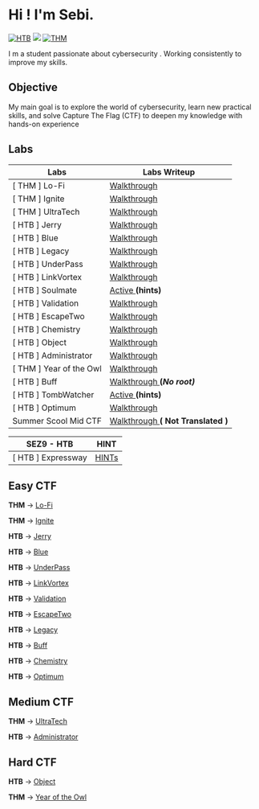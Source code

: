 # Hi ! I'm Sebi.
[![HTB](https://img.shields.io/badge/HTB-%23FF0000?style=for-the-badge&logo=hackthebox&logoColor=white)](https://app.hackthebox.com/users/1965214)
<a href="https://linkedin.com/in/stan-sebastian-undefined-89263b333/"><img src="https://img.shields.io/badge/-LinkedIn-0072b1?&style=for-the-badge&logo=linkedin&logoColor=white" /></a>
[![THM](https://img.shields.io/badge/THM-Blue?style=for-the-badge&logo=tryhackme&logoColor=white)](https://tryhackme.com/p/stansebastian215)

I m a student passionate about cybersecurity . Working consistently to improve my skills.

## Objective

My main goal is to explore the world of cybersecurity, learn new practical skills, and solve Capture The Flag (CTF) to deepen my knowledge with hands-on experience

## Labs

| Labs                                         | Labs Writeup          |
|-----------------------------------------------|----------------------------|
| [ THM ] Lo-Fi          | <a href="https://github.com/Seby26Dev/-THM-Lo-Fi"> Walkthrough </a>|
| [ THM ] Ignite           |<a href="https://github.com/Seby26Dev/-THM-Ignite"> Walkthrough </a>|
| [ THM ] UltraTech         | <a href="https://github.com/Seby26Dev/-THM-UltraTech"> Walkthrough </a>|
| [ HTB ] Jerry           | <a href="https://github.com/Seby26Dev/-HTB-Jerry"> Walkthrough </a>|
| [ HTB ] Blue             | <a href="https://github.com/Seby26Dev/-HTB-Blue/"> Walkthrough </a>|
| [ HTB ] Legacy           | <a href="https://github.com/Seby26Dev/-HTB-Legacy" > Walkthrough </a>|
| [ HTB ] UnderPass           | <a href="https://github.com/Seby26Dev/-HTB-UnderPass"> Walkthrough </a>|
| [ HTB ] LinkVortex           | <a href="https://github.com/Seby26Dev/-HTB-LinkVortex"> Walkthrough </a>|
| [ HTB ] Soulmate         | <a href="https://github.com/Seby26Dev/-HTB-Soulmate/"> Active  </a> __(hints)__|
| [ HTB ] Validation         | <a href="https://github.com/Seby26Dev/-HTB-Validation/"> Walkthrough <a> |
| [ HTB ] EscapeTwo      | <a href="https://github.com/Seby26Dev/-HTB-EscapeTwo/" > Walkthrough <a> |
| [ HTB ] Chemistry       | <a href="https://github.com/Seby26Dev/-HTB-Chemistry" >  Walkthrough <a> |
| [ HTB ] Object          | <a href="https://github.com/Seby26Dev/-HTB-Object/" > Walkthrough <a> |
| [ HTB ] Administrator    | <a href="https://github.com/Seby26Dev/-HTB-Administrator" > Walkthrough <a> |
| [ THM ]  Year of the Owl | <a href="https://github.com/Seby26Dev/-THM-Year-of-the-Owl/" >  Walkthrough <a> |
| [ HTB ] Buff            | <a href="https://github.com/Seby26Dev/-HTB-Buff" >  Walkthrough <a> __(_No root)___ |
| [ HTB ] TombWatcher      | <a href="https://github.com/Seby26Dev/-HTB-TombWatcher" > Active </a> __(hints)__|
| [ HTB ]  Optimum        | <a href="https://github.com/Seby26Dev/-HTB-Optimum" > Walkthrough <a> |
| Summer Scool Mid CTF | <a href="https://github.com/Seby26Dev/SSSV12/tree/main"> Walkthrough </a>  __( Not Translated )__




| SEZ9 - HTB                                    | HINT         |
|-----------------------------------------------|----------------------------|
| [ HTB ] Expressway     | <a href="https://github.com/Seby26Dev/-HTB-SEZ9-Expressway/" > HINTs <a> |







## Easy CTF
 __THM__ ->  <a href="https://github.com/Seby26Dev/-THM-Lo-Fi"> Lo-Fi </a>
 
__THM__ ->  <a href="https://github.com/Seby26Dev/-THM-Ignite"> Ignite </a>

__HTB__ ->   <a href="https://github.com/Seby26Dev/-HTB-Jerry"> Jerry </a>

__HTB__ ->  <a href="https://github.com/Seby26Dev/-HTB-Blue/"> Blue </a>

__HTB__ -> <a href="https://github.com/Seby26Dev/-HTB-UnderPass"> UnderPass </a>

__HTB__ -> <a href="https://github.com/Seby26Dev/-HTB-LinkVortex"> LinkVortex </a>

__HTB__ ->  <a href="https://github.com/Seby26Dev/-HTB-Validation/"> Validation <a>

__HTB__ -> <a href="https://github.com/Seby26Dev/-HTB-EscapeTwo/" > EscapeTwo <a>

__HTB__ -> <a href="https://github.com/Seby26Dev/-HTB-Legacy" > Legacy </a>

__HTB__ ->  <a href="https://github.com/Seby26Dev/-HTB-Buff" > Buff <a> 

__HTB__ -> <a href="https://github.com/Seby26Dev/-HTB-Chemistry" > Chemistry <a> 

__HTB__ -> <a href="https://github.com/Seby26Dev/-HTB-Optimum" > Optimum <a> 

## Medium CTF

__THM__ ->  <a href="https://github.com/Seby26Dev/-THM-UltraTech"> UltraTech </a>

__HTB__ ->  <a href="https://github.com/Seby26Dev/-HTB-Administrator" > Administrator </a>

## Hard CTF

 __HTB__ ->  <a href="https://github.com/Seby26Dev/-HTB-Object/" > Object </a>
 
 __THM__ -> <a href="https://github.com/Seby26Dev/-THM-Year-of-the-Owl/" > Year of the Owl </a>
